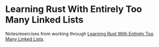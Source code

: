 # Learning Rust With Entirely Too Many Linked Lists

Notes/exercises from working through [Learning Rust With Entirely Too Many Linked Lists](https://rust-unofficial.github.io/too-many-lists/).
